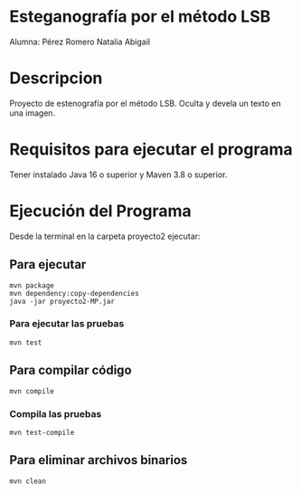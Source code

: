 # Esteganografía por el método LSB

Alumna: Pérez Romero Natalia Abigail

# Descripcion
Proyecto de estenografía por el método LSB. Oculta y devela un texto en una imagen.

# Requisitos para ejecutar el programa
Tener instalado Java 16 o superior y Maven 3.8 o superior.

# Ejecución del Programa
Desde la terminal en la carpeta proyecto2 ejecutar:
## Para ejecutar
```
mvn package 
mvn dependency:copy-dependencies 
java -jar proyecto2-MP.jar
```

### Para ejecutar las pruebas
```
mvn test
```

## Para compilar código
```
mvn compile
```

### Compila las pruebas
```
mvn test-compile
```

## Para eliminar archivos binarios
```
mvn clean
```